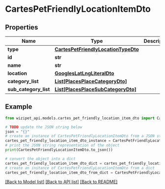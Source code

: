 # CartesPetFriendlyLocationItemDto


## Properties

Name | Type | Description | Notes
------------ | ------------- | ------------- | -------------
**type** | [**CartesPetFriendlyLocationTypeDto**](CartesPetFriendlyLocationTypeDto.md) |  | [optional] 
**id** | **str** |  | [optional] 
**name** | **str** |  | [optional] 
**location** | [**GooglesLatLngLiteralDto**](GooglesLatLngLiteralDto.md) |  | [optional] 
**category_list** | [**List[PlacesPlaceCategoryDto]**](PlacesPlaceCategoryDto.md) |  | [optional] 
**sub_category_list** | [**List[PlacesPlaceSubCategoryDto]**](PlacesPlaceSubCategoryDto.md) |  | [optional] 

## Example

```python
from wizipet_api.models.cartes_pet_friendly_location_item_dto import CartesPetFriendlyLocationItemDto

# TODO update the JSON string below
json = "{}"
# create an instance of CartesPetFriendlyLocationItemDto from a JSON string
cartes_pet_friendly_location_item_dto_instance = CartesPetFriendlyLocationItemDto.from_json(json)
# print the JSON string representation of the object
print(CartesPetFriendlyLocationItemDto.to_json())

# convert the object into a dict
cartes_pet_friendly_location_item_dto_dict = cartes_pet_friendly_location_item_dto_instance.to_dict()
# create an instance of CartesPetFriendlyLocationItemDto from a dict
cartes_pet_friendly_location_item_dto_from_dict = CartesPetFriendlyLocationItemDto.from_dict(cartes_pet_friendly_location_item_dto_dict)
```
[[Back to Model list]](../README.md#documentation-for-models) [[Back to API list]](../README.md#documentation-for-api-endpoints) [[Back to README]](../README.md)


